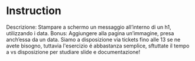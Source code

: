 # Instruction

Descrizione:
Stampare a schermo un messaggio all’interno di un h1, utilizzando i data.
Bonus:
Aggiungere alla pagina un’immagine, presa anch’essa da un data.
Siamo a disposizione via tickets fino alle 13 se ne avete bisogno, tuttavia l'esercizio é abbastanza semplice, sftuttate il tempo
a vs disposizione per studiare slide e documentazione!
